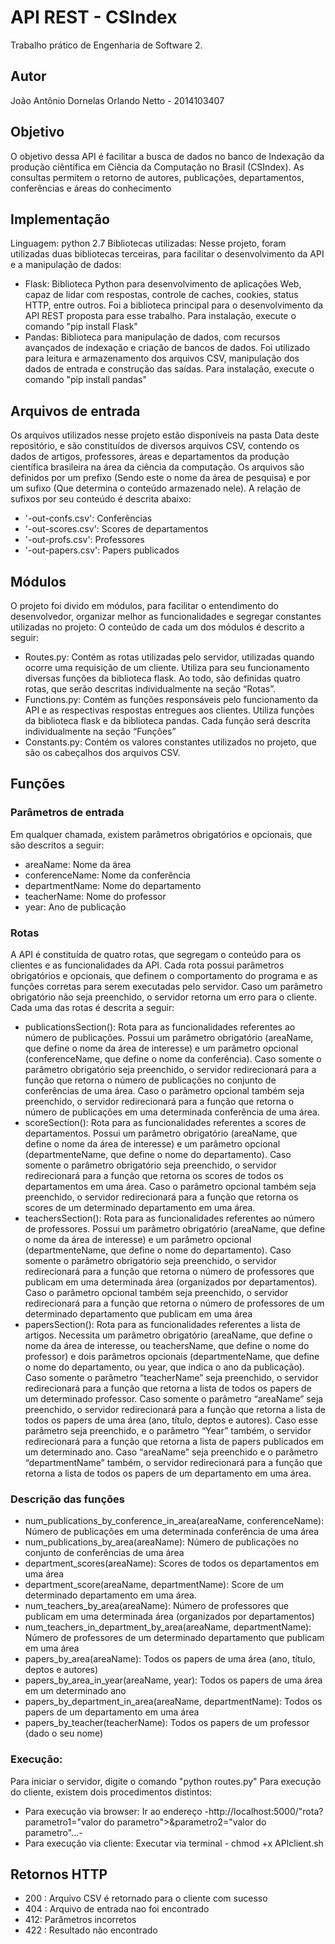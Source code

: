 
# API REST - CSIndex
Trabalho prático de Engenharia de Software 2.

## Autor

João Antônio Dornelas Orlando Netto - 2014103407

## Objetivo

O objetivo dessa API é facilitar a busca de dados no banco de Indexação da produção ciêntífica em Ciência da Computação no Brasil (CSIndex). As consultas permitem o retorno de autores, publicações, departamentos, conferências e áreas do conhecimento

## Implementação

Linguagem: python 2.7
Bibliotecas utilizadas: Nesse projeto, foram utilizadas duas bibliotecas terceiras, para facilitar o desenvolvimento da API e a manipulação de dados:
* Flask: Biblioteca Python para desenvolvimento de aplicações Web, capaz de lidar com respostas, controle de caches, cookies, status HTTP, entre outros. Foi a biblioteca principal para o desenvolvimento da API REST proposta para esse trabalho. Para instalação, execute o comando "pip install Flask"
* Pandas: Biblioteca para manipulação de dados, com recursos avançados de indexação e criação de bancos de dados. Foi utilizado para leitura e armazenamento dos arquivos CSV, manipulação dos dados de entrada e construção das saídas. Para instalação, execute o comando "pip install pandas"

## Arquivos de entrada

Os arquivos utilizados nesse projeto estão disponíveis na pasta Data deste repositório, e são constituídos de diversos arquivos CSV, contendo os dados de artigos, professores, áreas e departamentos da produção científica brasileira na área da ciência da computação. Os arquivos são definidos por um prefixo (Sendo este o nome da área de pesquisa) e por um sufixo (Que determina o conteúdo armazenado nele). A relação de sufixos por seu conteúdo é descrita abaixo:
* '-out-confs.csv': Conferências
* '-out-scores.csv': Scores de departamentos
* '-out-profs.csv': Professores
* '-out-papers.csv': Papers publicados

## Módulos

O projeto foi divido em módulos, para facilitar o entendimento do desenvolvedor, organizar melhor as funcionalidades e segregar constantes utilizadas no projeto: O conteúdo de cada um dos módulos é descrito a seguir: 
* Routes.py: Contém as rotas utilizadas pelo servidor, utilizadas quando ocorre uma requisição de um cliente. Utiliza para seu funcionamento diversas funções da biblioteca flask. Ao todo, são definidas quatro rotas, que serão descritas individualmente na seção “Rotas”. 
* Functions.py: Contém as funções responsáveis pelo funcionamento da API e as respectivas respostas entregues aos clientes. Utiliza funções da biblioteca flask e da biblioteca pandas. Cada função será descrita individualmente na seção “Funções” 
* Constants.py: Contém os valores constantes utilizados no projeto, que são os cabeçalhos dos arquivos CSV. 

## Funções

### Parâmetros de entrada

Em qualquer chamada, existem parâmetros obrigatórios e opcionais, que são descritos a seguir:
* areaName: Nome da área
* conferenceName: Nome da conferência
* departmentName: Nome do departamento
* teacherName: Nome do professor
* year: Ano de publicação

### Rotas

A API é constituída de quatro rotas, que segregam o conteúdo para os clientes e as funcionalidades da API. Cada rota possui parâmetros obrigatórios e opcionais, que definem o comportamento do programa e as funções corretas para serem executadas pelo servidor. Caso um parâmetro obrigatório não seja preenchido, o servidor retorna um erro para o cliente.  Cada uma das rotas é descrita a seguir:

* publicationsSection(): Rota para as funcionalidades referentes ao número de publicações. Possui um parâmetro obrigatório (areaName, que define o nome da área de interesse) e um parâmetro opcional (conferenceName, que define o nome da conferência). Caso somente o parâmetro obrigatório seja preenchido, o servidor redirecionará para a função que retorna o número de publicações no conjunto de conferências de uma área. Caso o parâmetro opcional também seja preenchido, o servidor redirecionará para a função que retorna o número de publicações em uma determinada conferência de uma área.
* scoreSection(): Rota para as funcionalidades referentes a scores de departamentos. Possui um parâmetro obrigatório (areaName, que define o nome da área de interesse) e um parâmetro opcional (departmenteName, que define o nome do departamento). Caso somente o parâmetro obrigatório seja preenchido, o servidor redirecionará para a função que retorna os scores de todos os departamentos em uma área. Caso o parâmetro opcional também seja preenchido, o servidor redirecionará para a função que retorna os scores de um determinado departamento em uma área.
* teachersSection(): Rota para as funcionalidades referentes ao número de professores. Possui um parâmetro obrigatório (areaName, que define o nome da área de interesse) e um parâmetro opcional (departmenteName, que define o nome do departamento). Caso somente o parâmetro obrigatório seja preenchido, o servidor redirecionará para a função que retorna o número de professores que publicam em uma determinada área (organizados por departamentos). Caso o parâmetro opcional também seja preenchido, o servidor redirecionará para a função que retorna o número de professores de um determinado departamento que publicam em uma área
* papersSection(): Rota para as funcionalidades referentes a lista de artigos. Necessita um parâmetro obrigatório (areaName, que define o nome da área de interesse, ou teachersName, que define o nome do professor) e dois parâmetros opcionais (departmenteName, que define o nome do departamento, ou year, que indica o ano da publicação). Caso somente o parâmetro “teacherName” seja preenchido, o servidor redirecionará para a função que retorna a lista de todos os papers de um determinado professor. Caso somente o parâmetro “areaName” seja preenchido, o servidor redirecionará para a função que retorna a lista de todos os papers de uma área (ano, título, deptos e autores). Caso esse parâmetro seja preenchido, e o parâmetro “Year” também, o servidor redirecionará para a função que retorna a lista de papers publicados em um determinado ano. Caso “areaName” seja preenchido e o parâmetro “departmentName” também, o servidor redirecionará para a função que retorna a lista de todos os papers de um departamento em uma área.

### Descrição das funções

* num_publications_by_conference_in_area(areaName, conferenceName): Número de publicações em uma determinada conferência de uma área
* num_publications_by_area(areaName): Número de publicações no conjunto de conferências de uma área
* department_scores(areaName): Scores de todos os departamentos em uma área
* department_score(areaName, departmentName): Score de um determinado departamento em uma área.
* num_teachers_by_area(areaName): Número de professores que publicam em uma determinada área (organizados por departamentos)
* num_teachers_in_department_by_area(areaName, departmentName): Número de professores de um determinado departamento que publicam em uma área
* papers_by_area(areaName): Todos os papers de uma área (ano, título, deptos e autores)
* papers_by_area_in_year(areaName, year): Todos os papers de uma área em um determinado ano
* papers_by_department_in_area(areaName, departmentName): Todos os papers de um departamento em uma área
* papers_by_teacher(teacherName): Todos os papers de um professor (dado o seu nome)

### Execução:

Para iniciar o servidor, digite o comando "python routes.py"
Para execução do cliente, existem dois procedimentos distintos:
* Para execução via browser: Ir ao endereço -http://localhost:5000/"rota?parametro1="valor do parametro">&parametro2="valor do parametro"...-
* Para execução via cliente: Executar via terminal - chmod +x APIclient.sh

## Retornos HTTP

* 200 : Arquivo CSV é retornado para o cliente com sucesso
* 404 : Arquivo de entrada nao foi encontrado
* 412: Parâmetros incorretos
* 422 : Resultado não encontrado